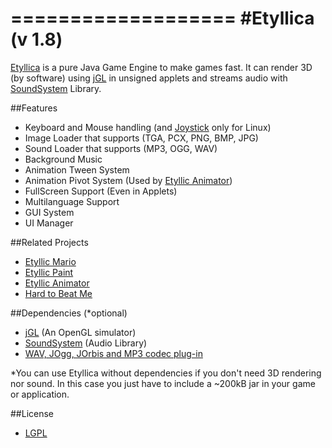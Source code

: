 ===================
#Etyllica (v 1.8)
===================

[Etyllica](http://yuripourre.github.com/etyllica) is a pure Java Game Engine to make games fast. It can render 3D (by software) using [jGL](http://www.cmlab.csie.ntu.edu.tw/~robin/jGL/) in unsigned applets and streams audio with [SoundSystem](http://www.paulscode.com/forum/index.php?topic=4.0) Library.

##Features

- Keyboard and Mouse handling (and [Joystick](https://github.com/yuripourre/joystick) only for Linux)
- Image Loader that supports (TGA, PCX, PNG, BMP, JPG)
- Sound Loader that supports (MP3, OGG, WAV)
- Background Music
- Animation Tween System
- Animation Pivot System (Used by [Etyllic Animator](http://yuripourre.github.com/etyllic-animator/))
- FullScreen Support (Even in Applets)
- Multilanguage Support
- GUI System
- UI Manager

##Related Projects

- [Etyllic Mario](http://yuripourre.github.com/etyllic-mario)
- [Etyllic Paint](http://yuripourre.github.com/etyllic-paint)
- [Etyllic Animator](http://yuripourre.github.com/etyllic-animator/)
- [Hard to Beat Me](http://yuripourre.github.com/hardtobeatme)

##Dependencies (*optional)

- [jGL](http://www.cmlab.csie.ntu.edu.tw/~robin/jGL/) (An OpenGL simulator)
- [SoundSystem](http://www.paulscode.com/forum/index.php?topic=4.0) (Audio Library)
- [WAV, JOgg, JOrbis and MP3 codec plug-in](http://www.paulscode.com/forum/index.php?topic=496.0)


*You can use Etyllica without dependencies if you don't need 3D rendering nor sound. In this case you just have to include a ~200kB jar in your game or application.


##License
- [LGPL](http://www.gnu.org/copyleft/lesser.html)

